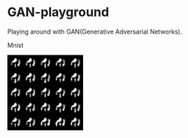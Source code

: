 # GAN-playground
Playing around with GAN(Generative Adversarial Networks).

Mnist

![](/mnist/sample_images/animation.gif)
